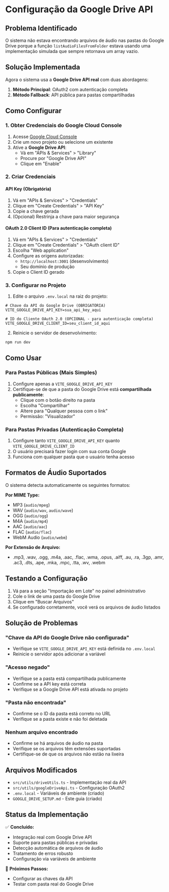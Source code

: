 # Configuração da Google Drive API

## Problema Identificado
O sistema não estava encontrando arquivos de áudio nas pastas do Google Drive porque a função `listAudioFilesFromFolder` estava usando uma implementação simulada que sempre retornava um array vazio.

## Solução Implementada
Agora o sistema usa a **Google Drive API real** com duas abordagens:

1. **Método Principal**: OAuth2 com autenticação completa
2. **Método Fallback**: API pública para pastas compartilhadas

## Como Configurar

### 1. Obter Credenciais do Google Cloud Console

1. Acesse [Google Cloud Console](https://console.cloud.google.com/)
2. Crie um novo projeto ou selecione um existente
3. Ative a **Google Drive API**:
   - Vá em "APIs & Services" > "Library"
   - Procure por "Google Drive API"
   - Clique em "Enable"

### 2. Criar Credenciais

#### API Key (Obrigatória)
1. Vá em "APIs & Services" > "Credentials"
2. Clique em "Create Credentials" > "API Key"
3. Copie a chave gerada
4. (Opcional) Restrinja a chave para maior segurança

#### OAuth 2.0 Client ID (Para autenticação completa)
1. Vá em "APIs & Services" > "Credentials"
2. Clique em "Create Credentials" > "OAuth client ID"
3. Escolha "Web application"
4. Configure as origens autorizadas:
   - `http://localhost:3001` (desenvolvimento)
   - Seu domínio de produção
5. Copie o Client ID gerado

### 3. Configurar no Projeto

1. Edite o arquivo `.env.local` na raiz do projeto:

```env
# Chave da API do Google Drive (OBRIGATÓRIA)
VITE_GOOGLE_DRIVE_API_KEY=sua_api_key_aqui

# ID do Cliente OAuth 2.0 (OPCIONAL - para autenticação completa)
VITE_GOOGLE_DRIVE_CLIENT_ID=seu_client_id_aqui
```

2. Reinicie o servidor de desenvolvimento:
```bash
npm run dev
```

## Como Usar

### Para Pastas Públicas (Mais Simples)
1. Configure apenas a `VITE_GOOGLE_DRIVE_API_KEY`
2. Certifique-se de que a pasta do Google Drive está **compartilhada publicamente**:
   - Clique com o botão direito na pasta
   - Escolha "Compartilhar"
   - Altere para "Qualquer pessoa com o link"
   - Permissão: "Visualizador"

### Para Pastas Privadas (Autenticação Completa)
1. Configure tanto `VITE_GOOGLE_DRIVE_API_KEY` quanto `VITE_GOOGLE_DRIVE_CLIENT_ID`
2. O usuário precisará fazer login com sua conta Google
3. Funciona com qualquer pasta que o usuário tenha acesso

## Formatos de Áudio Suportados

O sistema detecta automaticamente os seguintes formatos:

**Por MIME Type:**
- MP3 (`audio/mpeg`)
- WAV (`audio/wav`, `audio/wave`)
- OGG (`audio/ogg`)
- M4A (`audio/mp4`)
- AAC (`audio/aac`)
- FLAC (`audio/flac`)
- WebM Audio (`audio/webm`)

**Por Extensão de Arquivo:**
- .mp3, .wav, .ogg, .m4a, .aac, .flac, .wma, .opus, .aiff, .au, .ra, .3gp, .amr, .ac3, .dts, .ape, .mka, .mpc, .tta, .wv, .webm

## Testando a Configuração

1. Vá para a seção "Importação em Lote" no painel administrativo
2. Cole o link de uma pasta do Google Drive
3. Clique em "Buscar Arquivos"
4. Se configurado corretamente, você verá os arquivos de áudio listados

## Solução de Problemas

### "Chave da API do Google Drive não configurada"
- Verifique se `VITE_GOOGLE_DRIVE_API_KEY` está definida no `.env.local`
- Reinicie o servidor após adicionar a variável

### "Acesso negado"
- Verifique se a pasta está compartilhada publicamente
- Confirme se a API key está correta
- Verifique se a Google Drive API está ativada no projeto

### "Pasta não encontrada"
- Confirme se o ID da pasta está correto no URL
- Verifique se a pasta existe e não foi deletada

### Nenhum arquivo encontrado
- Confirme se há arquivos de áudio na pasta
- Verifique se os arquivos têm extensões suportadas
- Certifique-se de que os arquivos não estão na lixeira

## Arquivos Modificados

- `src/utils/driveUtils.ts` - Implementação real da API
- `src/utils/googleDriveApi.ts` - Configuração OAuth2
- `.env.local` - Variáveis de ambiente (criado)
- `GOOGLE_DRIVE_SETUP.md` - Este guia (criado)

## Status da Implementação

✅ **Concluído:**
- Integração real com Google Drive API
- Suporte para pastas públicas e privadas
- Detecção automática de arquivos de áudio
- Tratamento de erros robusto
- Configuração via variáveis de ambiente

🔄 **Próximos Passos:**
- Configurar as chaves da API
- Testar com pasta real do Google Drive